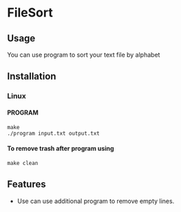 # FileSort
## Usage
You can use program to sort your text file by alphabet

## Installation
### Linux
#### PROGRAM
```
make
./program input.txt output.txt
```
#### To remove trash after program using
```
make clean
```
## Features
* Use can use additional program to remove empty lines. 
